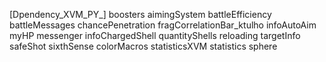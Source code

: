 [Dpendency_XVM_PY_]
                        boosters
                        aimingSystem
                        battleEfficiency
                        battleMessages
                        chancePenetration
                        fragCorrelationBar_ktulho
                        infoAutoAim
                        myHP
                        messenger
                        infoChargedShell
                        quantityShells
                        reloading
                        targetInfo
                        safeShot
                        sixthSense
                        colorMacros
                        statisticsXVM
                        statistics
                        sphere